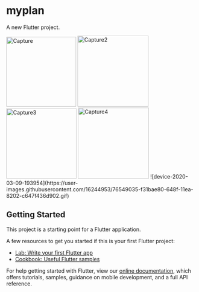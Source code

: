 # myplan

A new Flutter project.

<img width="185" alt="Capture" src="https://user-images.githubusercontent.com/16244953/76548515-227deb80-648f-11ea-9993-7bb6b0709c27.PNG">
<img width="188" alt="Capture2" src="https://user-images.githubusercontent.com/16244953/76548519-23af1880-648f-11ea-9ef6-201e1644083e.PNG">
<img width="186" alt="Capture3" src="https://user-images.githubusercontent.com/16244953/76548523-2447af00-648f-11ea-9a67-3ae029b67f0e.PNG">
<img width="188" alt="Capture4" src="https://user-images.githubusercontent.com/16244953/76548525-24e04580-648f-11ea-917e-83e91d67dcf1.PNG">
![device-2020-03-09-193954](https://user-images.githubusercontent.com/16244953/76549035-f31bae80-648f-11ea-8202-c647f436d902.gif)


## Getting Started

This project is a starting point for a Flutter application.

A few resources to get you started if this is your first Flutter project:

- [Lab: Write your first Flutter app](https://flutter.dev/docs/get-started/codelab)
- [Cookbook: Useful Flutter samples](https://flutter.dev/docs/cookbook)

For help getting started with Flutter, view our
[online documentation](https://flutter.dev/docs), which offers tutorials,
samples, guidance on mobile development, and a full API reference.
